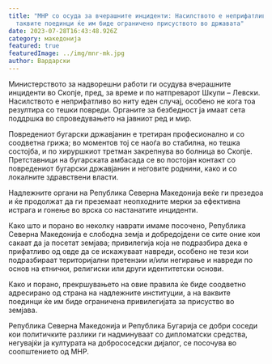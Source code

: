 ```yaml
---
title: "МНР со осуда за вчерашните инциденти: Насилството е неприфатливо, на
  таквите поединци ќе им биде ограничено присуството во државата"
date: 2023-07-28T16:43:48.926Z
category: македонија
featured: true
featuredImage: ../img/mnr-mk.jpg
author: Вардарски
---
```

<!--StartFragment-->

Министерството за надворешни работи ги осудува вчерашните инциденти во Скопје, пред, за време и по натпреварот Шкупи – Левски. Насилството е неприфатливо во ниту еден случај, особено не кога тоа резултира со тешки повреди. Органите за безбедност ја имаат сета поддршка во спроведувањето на јавниот ред и мир.

Повредениот бугарски државјанин е третиран професионално и со соодветна грижа; во моментов тој се наоѓа во стабилна, но тешка состојба, и по хируршкиот третман закрепнува во болница во Скопје. Претставници на бугарската амбасада се во постојан контакт со повредениот бугарски државјанин и неговите роднини, како и со локалните здравствени власти.

Надлежните органи на Република Северна Македонија веќе ги презедоа и ќе продолжат да ги преземаат неопходните мерки за ефективна истрага и гонење во врска со настанатите инциденти.

Како што и порано во неколку наврати имаме посочено, Република Северна Македонија е слободна земја и добредојдени се сите оние кои сакаат да ја посетат земјава; привилегија која не подразбира дека е прифатливо од овде да се искажуваат навреди, особено не тези кои подразбираат територијални претензии и/или негирање и навреди по основ на етнички, религиски или други идентитетски основи.

Како и порано, прекршувањето на овие правила ќе биде соодветно адресирано од страна на надлежните институции, а на ваквите поединци ќе им биде ограничена привилегијата за присуство во земјава.

Република Северна Македонија и Република Бугарија се добри соседи кои политичките разлики ги надминуваат со дипломатски средства, негувајќи ја културата на добрососедски дијалог, се посочува во соопштението од МНР.

<!--EndFragment-->